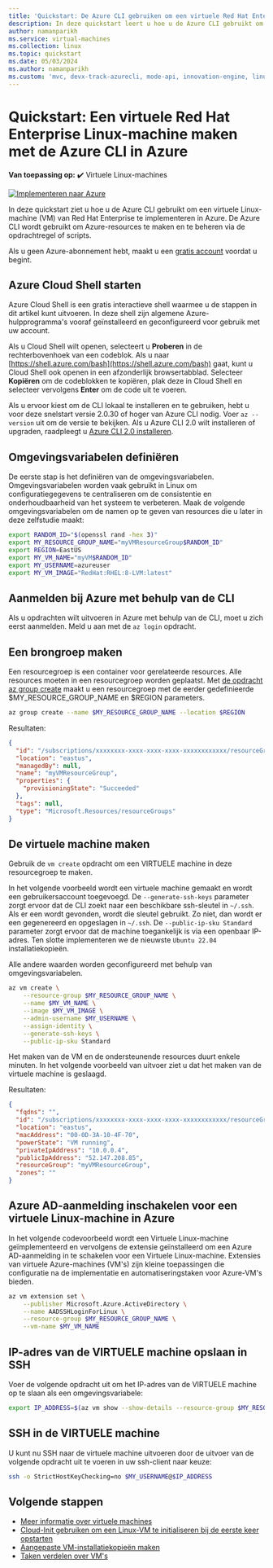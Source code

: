 ```yaml
---
title: 'Quickstart: De Azure CLI gebruiken om een virtuele Red Hat Enterprise Linux-machine te maken'
description: In deze quickstart leert u hoe u de Azure CLI gebruikt om een virtuele Red Hat Enterprise Linux-machine te maken
author: namanparikh
ms.service: virtual-machines
ms.collection: linux
ms.topic: quickstart
ms.date: 05/03/2024
ms.author: namanparikh
ms.custom: 'mvc, devx-track-azurecli, mode-api, innovation-engine, linux-related-content'
---
```


# Quickstart: Een virtuele Red Hat Enterprise Linux-machine maken met de Azure CLI in Azure

**Van toepassing op:** :heavy_check_mark: Virtuele Linux-machines

[![Implementeren naar Azure](https://aka.ms/deploytoazurebutton)](https://go.microsoft.com/fwlink/?linkid=2262692)

In deze quickstart ziet u hoe u de Azure CLI gebruikt om een virtuele Linux-machine (VM) van Red Hat Enterprise te implementeren in Azure. De Azure CLI wordt gebruikt om Azure-resources te maken en te beheren via de opdrachtregel of scripts.

Als u geen Azure-abonnement hebt, maakt u een [gratis account](https://azure.microsoft.com/free/?WT.mc_id=A261C142F) voordat u begint.

## Azure Cloud Shell starten

Azure Cloud Shell is een gratis interactieve shell waarmee u de stappen in dit artikel kunt uitvoeren. In deze shell zijn algemene Azure-hulpprogramma's vooraf geïnstalleerd en geconfigureerd voor gebruik met uw account. 

Als u Cloud Shell wilt openen, selecteert u **Proberen** in de rechterbovenhoek van een codeblok. Als u naar [https://shell.azure.com/bash](https://shell.azure.com/bash) gaat, kunt u Cloud Shell ook openen in een afzonderlijk browsertabblad. Selecteer **Kopiëren** om de codeblokken te kopiëren, plak deze in Cloud Shell en selecteer vervolgens **Enter** om de code uit te voeren.

Als u ervoor kiest om de CLI lokaal te installeren en te gebruiken, hebt u voor deze snelstart versie 2.0.30 of hoger van Azure CLI nodig. Voer `az --version` uit om de versie te bekijken. Als u Azure CLI 2.0 wilt installeren of upgraden, raadpleegt u [Azure CLI 2.0 installeren]( /cli/azure/install-azure-cli).

## Omgevingsvariabelen definiëren

De eerste stap is het definiëren van de omgevingsvariabelen. Omgevingsvariabelen worden vaak gebruikt in Linux om configuratiegegevens te centraliseren om de consistentie en onderhoudbaarheid van het systeem te verbeteren. Maak de volgende omgevingsvariabelen om de namen op te geven van resources die u later in deze zelfstudie maakt:

```bash
export RANDOM_ID="$(openssl rand -hex 3)"
export MY_RESOURCE_GROUP_NAME="myVMResourceGroup$RANDOM_ID"
export REGION=EastUS
export MY_VM_NAME="myVM$RANDOM_ID"
export MY_USERNAME=azureuser
export MY_VM_IMAGE="RedHat:RHEL:8-LVM:latest"
```

## Aanmelden bij Azure met behulp van de CLI

Als u opdrachten wilt uitvoeren in Azure met behulp van de CLI, moet u zich eerst aanmelden. Meld u aan met de `az login` opdracht.

## Een brongroep maken

Een resourcegroep is een container voor gerelateerde resources. Alle resources moeten in een resourcegroep worden geplaatst. Met [de opdracht az group create](/cli/azure/group) maakt u een resourcegroep met de eerder gedefinieerde $MY_RESOURCE_GROUP_NAME en $REGION parameters.

```bash
az group create --name $MY_RESOURCE_GROUP_NAME --location $REGION
```

Resultaten:

<!-- expected_similarity=0.3 -->
```json
{
  "id": "/subscriptions/xxxxxxxx-xxxx-xxxx-xxxx-xxxxxxxxxxxx/resourceGroups/myVMResourceGroup",
  "location": "eastus",
  "managedBy": null,
  "name": "myVMResourceGroup",
  "properties": {
    "provisioningState": "Succeeded"
  },
  "tags": null,
  "type": "Microsoft.Resources/resourceGroups"
}
```

## De virtuele machine maken

Gebruik de `vm create` opdracht om een VIRTUELE machine in deze resourcegroep te maken. 

In het volgende voorbeeld wordt een virtuele machine gemaakt en wordt een gebruikersaccount toegevoegd. De `--generate-ssh-keys` parameter zorgt ervoor dat de CLI zoekt naar een beschikbare ssh-sleutel in `~/.ssh`. Als er een wordt gevonden, wordt die sleutel gebruikt. Zo niet, dan wordt er een gegenereerd en opgeslagen in `~/.ssh`. De `--public-ip-sku Standard` parameter zorgt ervoor dat de machine toegankelijk is via een openbaar IP-adres. Ten slotte implementeren we de nieuwste `Ubuntu 22.04` installatiekopieën.

Alle andere waarden worden geconfigureerd met behulp van omgevingsvariabelen.

```bash
az vm create \
    --resource-group $MY_RESOURCE_GROUP_NAME \
    --name $MY_VM_NAME \
    --image $MY_VM_IMAGE \
    --admin-username $MY_USERNAME \
    --assign-identity \
    --generate-ssh-keys \
    --public-ip-sku Standard
```

Het maken van de VM en de ondersteunende resources duurt enkele minuten. In het volgende voorbeeld van uitvoer ziet u dat het maken van de virtuele machine is geslaagd.

Resultaten:
<!-- expected_similarity=0.3 -->
```json
{
  "fqdns": "",
  "id": "/subscriptions/xxxxxxxx-xxxx-xxxx-xxxx-xxxxxxxxxxxx/resourceGroups/myVMResourceGroup/providers/Microsoft.Compute/virtualMachines/myVM",
  "location": "eastus",
  "macAddress": "00-0D-3A-10-4F-70",
  "powerState": "VM running",
  "privateIpAddress": "10.0.0.4",
  "publicIpAddress": "52.147.208.85",
  "resourceGroup": "myVMResourceGroup",
  "zones": ""
}
```

## Azure AD-aanmelding inschakelen voor een virtuele Linux-machine in Azure

In het volgende codevoorbeeld wordt een Virtuele Linux-machine geïmplementeerd en vervolgens de extensie geïnstalleerd om een Azure AD-aanmelding in te schakelen voor een Virtuele Linux-machine. Extensies van virtuele Azure-machines (VM's) zijn kleine toepassingen die configuratie na de implementatie en automatiseringstaken voor Azure-VM's bieden.

```bash
az vm extension set \
    --publisher Microsoft.Azure.ActiveDirectory \
    --name AADSSHLoginForLinux \
    --resource-group $MY_RESOURCE_GROUP_NAME \
    --vm-name $MY_VM_NAME
```

## IP-adres van de VIRTUELE machine opslaan in SSH

Voer de volgende opdracht uit om het IP-adres van de VIRTUELE machine op te slaan als een omgevingsvariabele:

```bash
export IP_ADDRESS=$(az vm show --show-details --resource-group $MY_RESOURCE_GROUP_NAME --name $MY_VM_NAME --query publicIps --output tsv)
```

## SSH in de VIRTUELE machine

<!--## Export the SSH configuration for use with SSH clients that support OpenSSH & SSH into the VM.
Log in to Azure Linux VMs with Azure AD supports exporting the OpenSSH certificate and configuration. That means you can use any SSH clients that support OpenSSH-based certificates to sign in through Azure AD. The following example exports the configuration for all IP addresses assigned to the VM:-->

<!--
```bash
yes | az ssh config --file ~/.ssh/config --name $MY_VM_NAME --resource-group $MY_RESOURCE_GROUP_NAME
```
-->

U kunt nu SSH naar de virtuele machine uitvoeren door de uitvoer van de volgende opdracht uit te voeren in uw ssh-client naar keuze:

```bash
ssh -o StrictHostKeyChecking=no $MY_USERNAME@$IP_ADDRESS
```

## Volgende stappen

* [Meer informatie over virtuele machines](../index.yml)
* [Cloud-Init gebruiken om een Linux-VM te initialiseren bij de eerste keer opstarten](tutorial-automate-vm-deployment.md)
* [Aangepaste VM-installatiekopieën maken](tutorial-custom-images.md)
* [Taken verdelen over VM's](../../load-balancer/quickstart-load-balancer-standard-public-cli.md)
